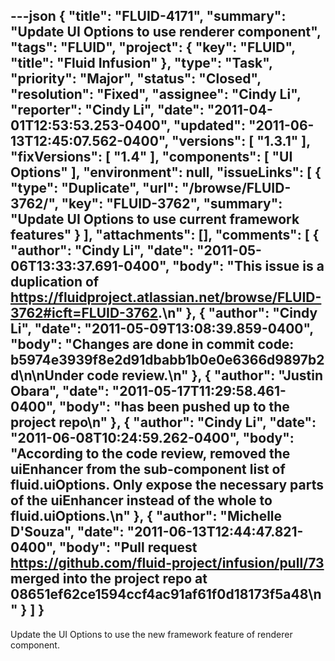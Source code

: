 ---json
{
  "title": "FLUID-4171",
  "summary": "Update UI Options to use renderer component",
  "tags": "FLUID",
  "project": {
    "key": "FLUID",
    "title": "Fluid Infusion"
  },
  "type": "Task",
  "priority": "Major",
  "status": "Closed",
  "resolution": "Fixed",
  "assignee": "Cindy Li",
  "reporter": "Cindy Li",
  "date": "2011-04-01T12:53:53.253-0400",
  "updated": "2011-06-13T12:45:07.562-0400",
  "versions": [
    "1.3.1"
  ],
  "fixVersions": [
    "1.4"
  ],
  "components": [
    "UI Options"
  ],
  "environment": null,
  "issueLinks": [
    {
      "type": "Duplicate",
      "url": "/browse/FLUID-3762/",
      "key": "FLUID-3762",
      "summary": "Update UI Options to use current framework features"
    }
  ],
  "attachments": [],
  "comments": [
    {
      "author": "Cindy Li",
      "date": "2011-05-06T13:33:37.691-0400",
      "body": "This issue is a duplication of <https://fluidproject.atlassian.net/browse/FLUID-3762#icft=FLUID-3762>.\n"
    },
    {
      "author": "Cindy Li",
      "date": "2011-05-09T13:08:39.859-0400",
      "body": "Changes are done in commit code: b5974e3939f8e2d91dbabb1b0e0e6366d9897b2d\n\nUnder code review.\n"
    },
    {
      "author": "Justin Obara",
      "date": "2011-05-17T11:29:58.461-0400",
      "body": "has been pushed up to the project repo\n"
    },
    {
      "author": "Cindy Li",
      "date": "2011-06-08T10:24:59.262-0400",
      "body": "According to the code review, removed the uiEnhancer from the sub-component list of fluid.uiOptions. Only expose the necessary parts of the uiEnhancer instead of the whole to fluid.uiOptions.\n"
    },
    {
      "author": "Michelle D'Souza",
      "date": "2011-06-13T12:44:47.821-0400",
      "body": "Pull request <https://github.com/fluid-project/infusion/pull/73> merged into the project repo at 08651ef62ce1594ccf4ac91af61f0d18173f5a48\n"
    }
  ]
}
---
Update the UI Options to use the new framework feature of renderer component.

        